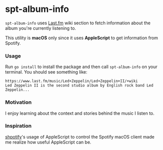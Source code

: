 # spt-album-info

`spt-album-info` uses [Last.fm](https://www.last.fm/) wiki section to fetch information about the album you're currently listening to.

This utility is **macOS** only since it uses **AppleScript** to get information from Spotify.

### Usage

Run `go install` to install the package and then call `spt-album-info` on your terminal. You should see something like:

```
https://www.last.fm/music/Led+Zeppelin/Led+Zeppelin+II/+wiki
Led Zeppelin II is the second studio album by English rock band Led Zeppelin...
```

### Motivation

I enjoy learning about the context and stories behind the music I listen to.

### Inspiration

[shpotify](https://github.com/hnarayanan/shpotify)'s usage of AppleScript to control the Spotify macOS client made me realize how useful AppleScript can be.
